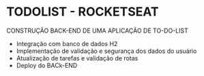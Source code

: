 
# TODOLIST - ROCKETSEAT

CONSTRUÇÃO BACK-END DE UMA APLICAÇÃO DE TO-DO-LIST

- Integração com banco de dados H2
- Implementação de validação e segurança dos dados do usuário
- Atualização de tarefas e validação de rotas
- Deploy do BACk-END





